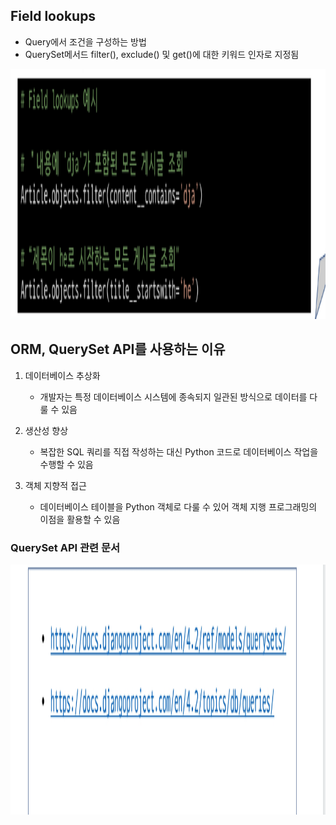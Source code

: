 ## Field lookups
- Query에서 조건을 구성하는 방법
- QuerySet메서드 filter(), exclude() 및 get()에 대한 키워드 인자로 지정됨
<img src="images/image_17.png" width="600" height="400">

## ORM, QuerySet API를 사용하는 이유
1. 데이터베이스 추상화
    - 개발자는 특정 데이터베이스 시스템에 종속되지 일관된 방식으로 데이터를 다룰 수 있음

2. 생산성 향상
    - 복잡한 SQL 쿼리를 직접 작성하는 대신 Python 코드로 데이터베이스 작업을 수행할 수 있음

3. 객체 지향적 접근
    - 데이터베이스 테이블을 Python 객체로 다룰 수 있어 객체 지행 프로그래밍의 이점을 활용할 수 있음

### QuerySet API 관련 문서
<img src="images/image_18.png" width="600" height="400">
